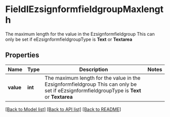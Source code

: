 # FieldIEzsignformfieldgroupMaxlength

The maximum length for the value in the Ezsignformfieldgroup  This can only be set if eEzsignformfieldgroupType is **Text** or **Textarea**

## Properties
Name | Type | Description | Notes
------------ | ------------- | ------------- | -------------
**value** | **int** | The maximum length for the value in the Ezsignformfieldgroup  This can only be set if eEzsignformfieldgroupType is **Text** or **Textarea** | 

[[Back to Model list]](../README.md#documentation-for-models) [[Back to API list]](../README.md#documentation-for-api-endpoints) [[Back to README]](../README.md)


